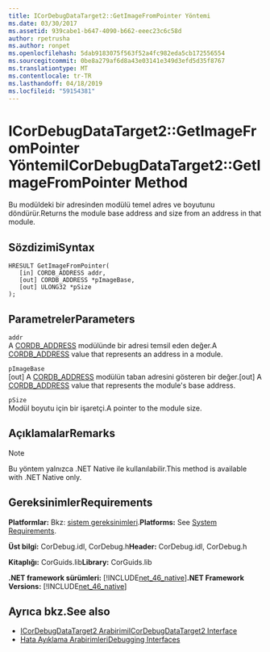 ```yaml
---
title: ICorDebugDataTarget2::GetImageFromPointer Yöntemi
ms.date: 03/30/2017
ms.assetid: 939cabe1-b647-4090-b662-eeec23c6c58d
author: rpetrusha
ms.author: ronpet
ms.openlocfilehash: 5dab9183075f563f52a4fc982eda5cb172556554
ms.sourcegitcommit: 0be8a279af6d8a43e03141e349d3efd5d35f8767
ms.translationtype: MT
ms.contentlocale: tr-TR
ms.lasthandoff: 04/18/2019
ms.locfileid: "59154381"
---
```

# <a name="icordebugdatatarget2getimagefrompointer-method"></a><span data-ttu-id="e6850-102">ICorDebugDataTarget2::GetImageFromPointer Yöntemi</span><span class="sxs-lookup"><span data-stu-id="e6850-102">ICorDebugDataTarget2::GetImageFromPointer Method</span></span>
<span data-ttu-id="e6850-103">Bu modüldeki bir adresinden modülü temel adres ve boyutunu döndürür.</span><span class="sxs-lookup"><span data-stu-id="e6850-103">Returns the module base address and size from an address in that module.</span></span>  
  
## <a name="syntax"></a><span data-ttu-id="e6850-104">Sözdizimi</span><span class="sxs-lookup"><span data-stu-id="e6850-104">Syntax</span></span>  
  
```  
HRESULT GetImageFromPointer(  
   [in] CORDB_ADDRESS addr,   
   [out] CORDB_ADDRESS *pImageBase,   
   [out] ULONG32 *pSize  
);  
```  
  
## <a name="parameters"></a><span data-ttu-id="e6850-105">Parametreler</span><span class="sxs-lookup"><span data-stu-id="e6850-105">Parameters</span></span>  
 `addr`  
 <span data-ttu-id="e6850-106">A [CORDB_ADDRESS](../../../../docs/framework/unmanaged-api/common-data-types-unmanaged-api-reference.md) modülünde bir adresi temsil eden değer.</span><span class="sxs-lookup"><span data-stu-id="e6850-106">A [CORDB_ADDRESS](../../../../docs/framework/unmanaged-api/common-data-types-unmanaged-api-reference.md) value that represents an address in a module.</span></span>  
  
 `pImageBase`  
 <span data-ttu-id="e6850-107">[out] A [CORDB_ADDRESS](../../../../docs/framework/unmanaged-api/common-data-types-unmanaged-api-reference.md) modülün taban adresini gösteren bir değer.</span><span class="sxs-lookup"><span data-stu-id="e6850-107">[out] A [CORDB_ADDRESS](../../../../docs/framework/unmanaged-api/common-data-types-unmanaged-api-reference.md) value that represents the module's base address.</span></span>  
  
 `pSize`  
 <span data-ttu-id="e6850-108">Modül boyutu için bir işaretçi.</span><span class="sxs-lookup"><span data-stu-id="e6850-108">A pointer to the module size.</span></span>  
  
## <a name="remarks"></a><span data-ttu-id="e6850-109">Açıklamalar</span><span class="sxs-lookup"><span data-stu-id="e6850-109">Remarks</span></span>  
  
> [!NOTE]
>  <span data-ttu-id="e6850-110">Bu yöntem yalnızca .NET Native ile kullanılabilir.</span><span class="sxs-lookup"><span data-stu-id="e6850-110">This method is available with .NET Native only.</span></span>  
  
## <a name="requirements"></a><span data-ttu-id="e6850-111">Gereksinimler</span><span class="sxs-lookup"><span data-stu-id="e6850-111">Requirements</span></span>  
 <span data-ttu-id="e6850-112">**Platformlar:** Bkz: [sistem gereksinimleri](../../../../docs/framework/get-started/system-requirements.md).</span><span class="sxs-lookup"><span data-stu-id="e6850-112">**Platforms:** See [System Requirements](../../../../docs/framework/get-started/system-requirements.md).</span></span>  
  
 <span data-ttu-id="e6850-113">**Üst bilgi:** CorDebug.idl, CorDebug.h</span><span class="sxs-lookup"><span data-stu-id="e6850-113">**Header:** CorDebug.idl, CorDebug.h</span></span>  
  
 <span data-ttu-id="e6850-114">**Kitaplığı:** CorGuids.lib</span><span class="sxs-lookup"><span data-stu-id="e6850-114">**Library:** CorGuids.lib</span></span>  
  
 <span data-ttu-id="e6850-115">**.NET framework sürümleri:** [!INCLUDE[net_46_native](../../../../includes/net-46-native-md.md)]</span><span class="sxs-lookup"><span data-stu-id="e6850-115">**.NET Framework Versions:** [!INCLUDE[net_46_native](../../../../includes/net-46-native-md.md)]</span></span>  
  
## <a name="see-also"></a><span data-ttu-id="e6850-116">Ayrıca bkz.</span><span class="sxs-lookup"><span data-stu-id="e6850-116">See also</span></span>

- [<span data-ttu-id="e6850-117">ICorDebugDataTarget2 Arabirimi</span><span class="sxs-lookup"><span data-stu-id="e6850-117">ICorDebugDataTarget2 Interface</span></span>](../../../../docs/framework/unmanaged-api/debugging/icordebugdatatarget2-interface.md)
- [<span data-ttu-id="e6850-118">Hata Ayıklama Arabirimleri</span><span class="sxs-lookup"><span data-stu-id="e6850-118">Debugging Interfaces</span></span>](../../../../docs/framework/unmanaged-api/debugging/debugging-interfaces.md)
